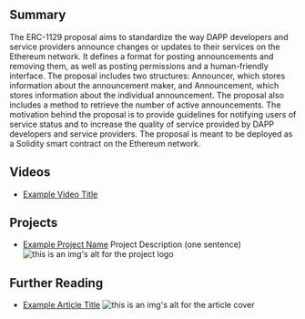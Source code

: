 ## Summary

The ERC-1129 proposal aims to standardize the way DAPP developers and service providers announce changes or updates to their services on the Ethereum network. It defines a format for posting announcements and removing them, as well as posting permissions and a human-friendly interface. The proposal includes two structures: Announcer, which stores information about the announcement maker, and Announcement, which stores information about the individual announcement. The proposal also includes a method to retrieve the number of active announcements. The motivation behind the proposal is to provide guidelines for notifying users of service status and to increase the quality of service provided by DAPP developers and service providers. The proposal is meant to be deployed as a Solidity smart contract on the Ethereum network.

## Videos

- [Example Video Title](https://www.youtube.com/watch?v=TDGq4aeevgY)

## Projects

- [Example Project Name](https://xxxx.xxx/xxxxx) Project Description (one sentence) ![this is an img's alt for the project logo](https://xxxx.xxx/project-logo.xxx)

## Further Reading

- [Example Article Title](https://xxxx.xxx/xxxxx) ![this is an img's alt for the article cover](https://xxxx.xxx/article-cover.xxx)
